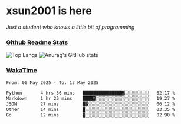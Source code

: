 # xsun2001 is here

*Just a student who knows a little bit of programming*

### [Github Readme Stats](https://github.com/anuraghazra/github-readme-stats)

![Top Langs](https://github-readme-stats.vercel.app/api/top-langs/?username=xsun2001&layout=compact&theme=radical) ![Anurag's GitHub stats](https://github-readme-stats.vercel.app/api?username=xsun2001&show_icons=true&theme=radical)

### [WakaTime](https://wakatime.com)

<!--START_SECTION:waka-->

```txt
From: 06 May 2025 - To: 13 May 2025

Python       4 hrs 36 mins   ███████████████▓░░░░░░░░░   62.17 %
Markdown     1 hr 25 mins    ████▓░░░░░░░░░░░░░░░░░░░░   19.27 %
JSON         27 mins         █▓░░░░░░░░░░░░░░░░░░░░░░░   06.12 %
Other        14 mins         █░░░░░░░░░░░░░░░░░░░░░░░░   03.35 %
Go           12 mins         ▓░░░░░░░░░░░░░░░░░░░░░░░░   02.90 %
```

<!--END_SECTION:waka-->
